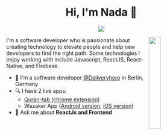<h1 align="center">Hi, I'm Nada 👋</h1>
<p align="center">
    <a href="https://www.linkedin.com/in/nada-a-442415257"><img src="https://img.shields.io/badge/linkedin-%230177B5?style=flat&logo=linkedin&logoColor=white"/></a>
  </p> 
  <img src="https://https://www.google.com/url?sa=i&url=https%3A%2F%2Fwww.ascensiongamedev.com%2Ftopic%2F920-github-profiles%2F&psig=AOvVaw0LrhmKpNu2QLSp1gXLIEnj&ust=1689823815177000&source=images&cd=vfe&opi=89978449&ved=0CBEQjRxqFwoTCJDribfqmYADFQAAAAAdAAAAABAE" align="right" width="25%"/>

I'm a software developer who is passionate about creating technology to elevate people and help new developers to find the right path. Some technologies I enjoy working with include Javascript, ReactJS, React-Native, and Firebase.

- 🔭 I'm a software developer [@Deliveryhero](https://www.deliveryhero.com/) in Berlin, Germany
- 🔍 I have 2 live apps: 
  - [Quran-tab (chrome extension)](https://chrome.google.com/webstore/detail/quran-tab/afaihcdgkjebgabomemccdneglknjkdd)
  - Wazaker App ([Android version](https://play.google.com/store/apps/details?id=com.wazakerdailyaya&gl=DE), [iOS version](https://apps.apple.com/app/apple-store/id1453500014))
- 💬 Ask me about **ReactJs and Frontend**
